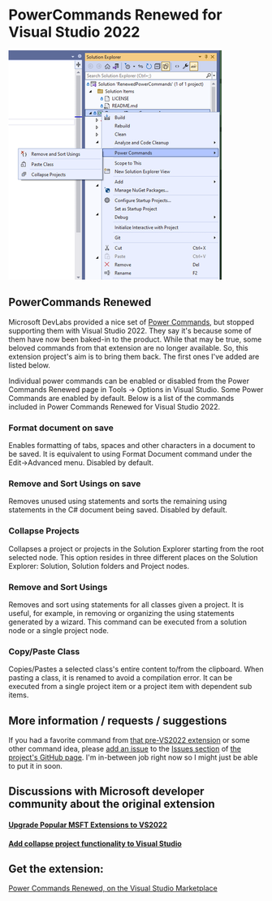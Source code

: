 # PowerCommands Renewed for Visual Studio 2022

![](source/Resources/RenewedPowerCommandsPreview.png)

## PowerCommands Renewed
Microsoft DevLabs provided a nice set of [Power Commands](https://marketplace.visualstudio.com/items?itemName=VisualStudioPlatformTeam.PowerCommandsforVisualStudio),
but stopped supporting them with Visual Studio 2022.
They say it's because some of them have now been baked-in to the product. While that may be true, some beloved
commands from that extension are no longer available. So, this extension project's aim is to bring them back.
The first ones I've added are listed below.

Individual power commands can be enabled or disabled from the Power Commands Renewed page in
Tools -> Options in Visual Studio. Some Power Commands are enabled by default. Below is a list of the
commands included in Power Commands Renewed for Visual Studio 2022. 

### Format document on save 
Enables formatting of tabs, spaces and other characters in a document to be saved. It is equivalent to using
Format Document command under the Edit->Advanced menu. Disabled by default.

### Remove and Sort Usings on save 
Removes unused using statements and sorts the remaining using statements in the C# document being saved.
Disabled by default. 

### Collapse Projects
Collapses a project or projects in the Solution Explorer starting from the root selected node. This option
resides in three different places on the Solution Explorer: Solution, Solution folders and Project nodes.

### Remove and Sort Usings
Removes and sort using statements for all classes given a project. It is useful, for example, in removing or
organizing the using statements generated by a wizard. This command can be executed from a solution node or a
single project node.

### Copy/Paste Class
Copies/Pastes a selected class's entire content to/from the clipboard. When pasting a class, it is renamed to
avoid a compilation error. It can be executed from a single project item or a project item with dependent sub items.

## More information / requests / suggestions
If you had a favorite command from
[that pre-VS2022 extension](https://marketplace.visualstudio.com/items?itemName=VisualStudioPlatformTeam.PowerCommandsforVisualStudio)
or some other command idea, please
[add an issue](https://github.com/JohnTasler/RenewedPowerCommands/issues/new/choose) to the
[Issues section](https://github.com/JohnTasler/RenewedPowerCommands/issues) of
[the project's GitHub page](https://github.com/JohnTasler/RenewedPowerCommands). I'm in-between job right now
so I might just be able to put it in soon.

## Discussions with Microsoft developer community about the original extension

#### [Upgrade Popular MSFT Extensions to VS2022](https://developercommunity.visualstudio.com/t/Upgrade-Popular-MSFT-Extensions-to-VS202/1500844)

#### [Add collapse project functionality to Visual Studio](https://developercommunity.visualstudio.com/t/Add-collapse-project-functionality-to-Vi/10278435)

## Get the extension:
[Power Commands Renewed, on the Visual Studio Marketplace](https://marketplace.visualstudio.com/items?itemName=JohnTasler.RenewedPowerCommands)

